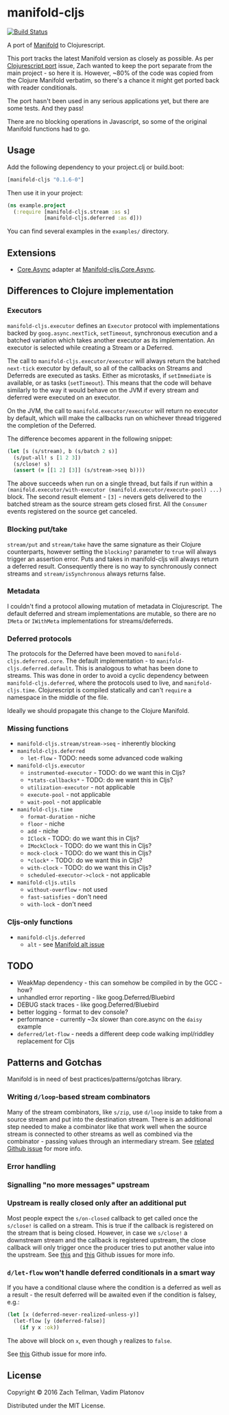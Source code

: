 # manifold-cljs

[![Build Status](https://travis-ci.org/dm3/manifold-cljs.png?branch=master)](https://travis-ci.org/dm3/manifold-cljs)

A port of [Manifold](https://github.com/ztellman/manifold) to Clojurescript.

This port tracks the latest Manifold version as closely as possible. As per
[Clojurescript port](https://github.com/ztellman/manifold/issues/2) issue, Zach
wanted to keep the port separate from the main project - so here it is.
However, ~80% of the code was copied from the Clojure Manifold verbatim, so
there's a chance it might get ported back with reader conditionals.

The port hasn't been used in any serious applications yet, but there are some
tests. And they pass!

There are no blocking operations in Javascript, so some of the original
Manifold functions had to go.

## Usage

Add the following dependency to your project.clj or build.boot:

```clojure
[manifold-cljs "0.1.6-0"]
```

Then use it in your project:

```clojure
(ns example.project
  (:require [manifold-cljs.stream :as s]
            [manifold-cljs.deferred :as d]))
```

You can find several examples in the `examples/` directory.

## Extensions

* [Core.Async](https://github.com/clojure/core.async) adapter at [Manifold-cljs.Core.Async](https://github.com/dm3/manifold-cljs).

## Differences to Clojure implementation

### Executors

`manifold-cljs.executor` defines an `Executor` protocol with implementations
backed by `goog.async.nextTick`, `setTimeout`, synchronous execution and a
batched variation which takes another executor as its implementation. An
executor is selected while creating a Stream or a Deferred.

The call to `manifold-cljs.executor/executor` will always return the batched
`next-tick` executor by default, so all of the callbacks on Streams and
Deferreds are executed as tasks. Either as microtasks, if `setImmediate` is
available, or as tasks (`setTimeout`). This means that the code will behave
similarly to the way it would behave on the JVM if every stream and deferred
were executed on an executor.

On the JVM, the call to `manifold.executor/executor` will return no executor by
default, which will make the callbacks run on whichever thread triggered the
completion of the Deferred.

The difference becomes apparent in the following snippet:

```clojure
(let [s (s/stream), b (s/batch 2 s)]
  (s/put-all! s [1 2 3])
  (s/close! s)
  (assert (= [[1 2] [3]] (s/stream->seq b))))
```

The above succeeds when run on a single thread, but fails if run within a
`(manifold.executor/with-executor (manifold.executor/execute-pool) ...)` block.
The second result element - `[3]` - nevers gets delivered to the batched stream
as the source stream gets closed first. All the `Consumer` events registered on
the source get canceled.

### Blocking put/take

`stream/put` and `stream/take` have the same signature as their Clojure
counterparts, however setting the `blocking?` parameter to `true` will always
trigger an assertion error. Puts and takes in manifold-cljs will always return
a deferred result.  Consequently there is no way to synchronously connect
streams and `stream/isSynchronous` always returns false.

### Metadata

I couldn't find a protocol allowing mutation of metadata in Clojurescript. The
default deferred and stream implementations are mutable, so there are no `IMeta`
or `IWithMeta` implementations for streams/deferreds.

### Deferred protocols

The protocols for the Deferred have been moved to
`manifold-cljs.deferred.core`. The default implementation - to
`manifold-cljs.deferred.default`. This is analogous to what has been done to
streams.  This was done in order to avoid a cyclic dependency between
`manifold-cljs.deferred`, where the protocols used to live, and
`manifold-cljs.time`. Clojurescript is compiled statically and can't `require`
a namespace in the middle of the file.

Ideally we should propagate this change to the Clojure Manifold.

### Missing functions

* `manifold-cljs.stream/stream->seq` - inherently blocking
* `manifold-cljs.deferred`
    - `let-flow` - TODO: needs some advanced code walking
* `manifold-cljs.executor`
    - `instrumented-executor` - TODO: do we want this in Cljs?
    - `*stats-callbacks*` - TODO: do we want this in Cljs?
    - `utilization-executor` - not applicable
    - `execute-pool` - not applicable
    - `wait-pool` - not applicable
* `manifold-cljs.time`
    - `format-duration` - niche
    - `floor` - niche
    - `add` - niche
    - `IClock` - TODO: do we want this in Cljs?
    - `IMockClock` - TODO: do we want this in Cljs?
    - `mock-clock` - TODO: do we want this in Cljs?
    - `*clock*` - TODO: do we want this in Cljs?
    - `with-clock` - TODO: do we want this in Cljs?
    - `scheduled-executor->clock` - not applicable
* `manifold-cljs.utils`
    - `without-overflow` - not used
    - `fast-satisfies` - don't need
    - `with-lock` - don't need

### Cljs-only functions

* `manifold-cljs.deferred`
    - `alt` - see [Manifold alt issue](https://github.com/ztellman/manifold/pull/102)

## TODO

* WeakMap dependency - this can somehow be compiled in by the GCC - how?
* unhandled error reporting - like goog.Deferred/Bluebird
* DEBUG stack traces - like goog.Deferred/Bluebird
* better logging - format to dev console?
* performance - currently ~3x slower than core.async on the `daisy` example
* `deferred/let-flow` - needs a different deep code walking impl/riddley replacement for Cljs

## Patterns and Gotchas

Manifold is in need of best practices/patterns/gotchas library.

### Writing `d/loop`-based stream combinators

Many of the stream combinators, like `s/zip`, use `d/loop` inside to take from
a source stream and put into the destination stream. There is an additional
step needed to make a combinator like that work well when the source stream is
connected to other streams as well as combined via the combinator - passing
values through an intermediary stream. See [related Github
issue](https://github.com/ztellman/manifold/issues/87) for more info.

### Error handling

### Signalling "no more messages" upstream

### Upstream is really closed only after an additional put

Most people expect the `s/on-closed` callback to get called once the `s/close!`
is called on a stream. This is true if the callback is registered on the stream
that is being closed. However, in case we `s/close!` a downstream stream and
the callback is registered upstream, the close callback will only trigger once
the producer tries to put another value into the upstream. See
[this](https://github.com/ztellman/manifold/issues/82) and
[this](https://github.com/ztellman/manifold/issues/56) Github issues for more
info.

### `d/let-flow` won't handle deferred conditionals in a smart way

If you have a conditional clause where the condition is a deferred as well as a
result - the result deferred will be awaited even if the condition is falsey,
e.g.:

```clojure
(let [x (deferred-never-realized-unless-y)]
  (let-flow [y (deferred-false)]
    (if y x :ok))
```

The above will block on `x`, even though `y` realizes to `false`.

See [this](https://github.com/ztellman/manifold/issues/47) Github issue for more info.

## License

Copyright © 2016 Zach Tellman, Vadim Platonov

Distributed under the MIT License.
